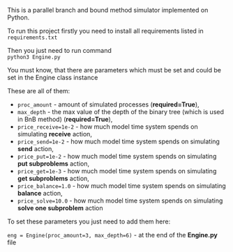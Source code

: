 This is a parallel branch and bound method simulator implemented 
on Python.

To run this project firstly you need to install all requirements listed in `requirements.txt`

Then you just need to run command\
`python3 Engine.py`

You must know, that there are parameters which must be set and could be set in the Engine class instance

These are all of them:
 - `proc_amount` - amount of simulated processes (**required=True**), 
 - `max_depth` - the max value of the depth of the binary tree (which is used in BnB method) (**required=True**),
 - `price_receive=1e-2` - how much model time system spends on simulating **receive** action,
 - `price_send=1e-2` - how much model time system spends on simulating **send** action,
 - `price_put=1e-2` - how much model time system spends on simulating **put subproblems** action,
 - `price_get=1e-3` - how much model time system spends on simulating **get subproblems** action,
 - `price_balance=1.0` - how much model time system spends on simulating **balance** action,
 - `price_solve=10.0` - how much model time system spends on simulating **solve one subproblem** action

To set these parameters you just need to add them here:

`eng = Engine(proc_amount=3, max_depth=6)` - at the end of the **Engine.py** file
   
